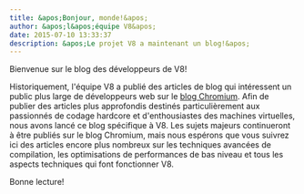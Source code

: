 ```yaml
---
title: &apos;Bonjour, monde!&apos;
author: &apos;l&apos;équipe V8&apos;
date: 2015-07-10 13:33:37
description: &apos;Le projet V8 a maintenant un blog!&apos;
---
```

Bienvenue sur le blog des développeurs de V8!

Historiquement, l&apos;équipe V8 a publié des articles de blog qui intéressent un public plus large de développeurs web sur le [blog Chromium](https://blog.chromium.org/). Afin de publier des articles plus approfondis destinés particulièrement aux passionnés de codage hardcore et d&apos;enthousiastes des machines virtuelles, nous avons lancé ce blog spécifique à V8. Les sujets majeurs continueront à être publiés sur le blog Chromium, mais nous espérons que vous suivrez ici des articles encore plus nombreux sur les techniques avancées de compilation, les optimisations de performances de bas niveau et tous les aspects techniques qui font fonctionner V8.

<!--truncate-->
Bonne lecture!
